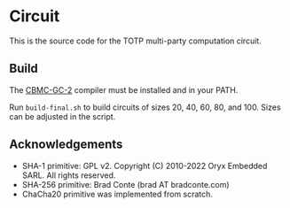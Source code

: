 # Circuit

This is the source code for the TOTP multi-party computation circuit.

## Build

The [CBMC-GC-2](https://gitlab.com/securityengineering/CBMC-GC-2) compiler must be installed and in your PATH.

Run `build-final.sh` to build circuits of sizes 20, 40, 60, 80, and 100. Sizes can be adjusted in the script.

## Acknowledgements

- SHA-1 primitive: GPL v2. Copyright (C) 2010-2022 Oryx Embedded SARL. All rights reserved.
- SHA-256 primitive: Brad Conte (brad AT bradconte.com)
- ChaCha20 primitive was implemented from scratch.
